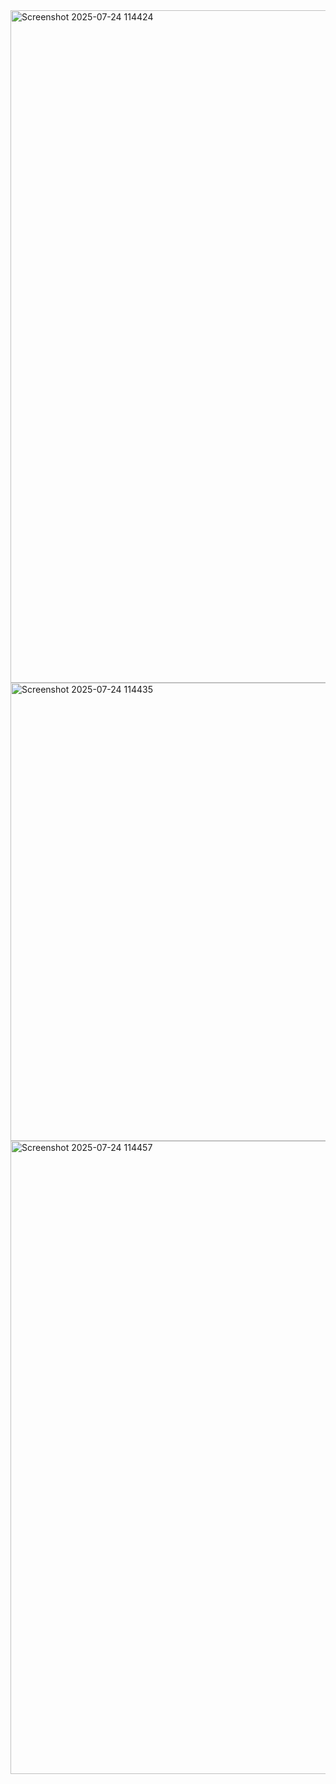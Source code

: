 <img width="1916" height="1076" alt="Screenshot 2025-07-24 114424" src="https://github.com/user-attachments/assets/450b7ce7-2d8a-402c-aa6a-8cda2b8261b7" />
<img width="1903" height="733" alt="Screenshot 2025-07-24 114435" src="https://github.com/user-attachments/assets/bee3b116-f0fb-4fb6-a131-43ed3b9537fb" />
<img width="1901" height="1013" alt="Screenshot 2025-07-24 114457" src="https://github.com/user-attachments/assets/562cbbc4-8044-4a01-a50d-880d8ec9b410" />
